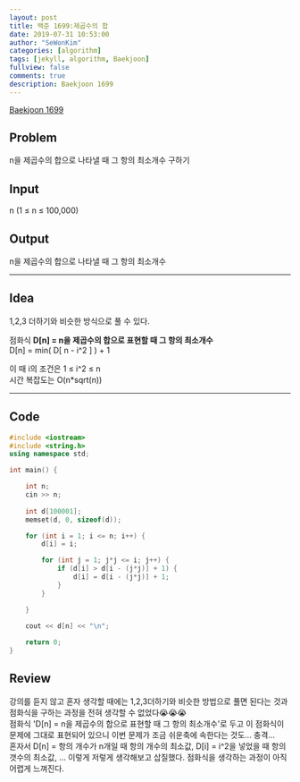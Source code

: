 ```yaml
---
layout: post
title: 백준 1699:제곱수의 합
date: 2019-07-31 10:53:00
author: "SeWonKim"
categories: [algorithm]
tags: [jekyll, algorithm, Baekjoon]
fullview: false
comments: true
description: Baekjoon 1699
---
```


[Baekjoon 1699](https://www.acmicpc.net/problem/1699)         


## Problem
  n을 제곱수의 합으로 나타낼 때 그 항의 최소개수 구하기


## Input
  n (1 ≤ n ≤ 100,000)


## Output
  n을 제곱수의 합으로 나타낼 때 그 항의 최소개수



------



## Idea
  1,2,3 더하기와 비슷한 방식으로 풀 수 있다.

  점화식 **D[n] = n을 제곱수의 합으로 표현할 때 그 항의 최소개수**    
  D[n] = min( D[ n - i^2 ] ) + 1

  이 때 i의 조건은 1 ≤ i^2 ≤ n    
  시간 복잡도는 O(n*sqrt(n))

  
------



## Code
```cpp
#include <iostream>
#include <string.h>
using namespace std;

int main() {

	int n;
	cin >> n;
	
	int d[100001];
	memset(d, 0, sizeof(d));

	for (int i = 1; i <= n; i++) {
		d[i] = i;

		for (int j = 1; j*j <= i; j++) {
			if (d[i] > d[i - (j*j)] + 1) {
				d[i] = d[i - (j*j)] + 1;
			}
		}

	}

	cout << d[n] << "\n";
	
	return 0;
}
```





## Review
  강의를 듣지 않고 혼자 생각할 때에는 1,2,3더하기와 비슷한 방법으로 풀면 된다는 것과 점화식을 구하는 과정을 전혀 생각할 수 없었다😭😭😭     
  점화식 'D[n] = n을 제곱수의 합으로 표현할 때 그 항의 최소개수'로 두고 이 점화식이 문제에 그대로 표현되어 있으니 이번 문제가 조금 쉬운축에 속한다는 것도... 충격...    
  혼자서 D[n] = 항의 개수가 n개일 때 항의 개수의 최소값, D[i] = i^2을 넣었을 때 항의 갯수의 최소값, ... 이렇게 저렇게 생각해보고 삽질했다. 점화식을 생각하는 과정이 아직 어렵게 느껴진다.